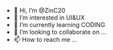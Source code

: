 - 👋 Hi, I’m @ZinC20
- 👀 I’m interested in UI&UX
- 🌱 I’m currently learning CODING
- 💞️ I’m looking to collaborate on ...
- 📫 How to reach me ...

<!---
ZinC20/ZinC20 is a ✨ special ✨ repository because its `README.md` (this file) appears on your GitHub profile.
You can click the Preview link to take a look at your changes.
--->
